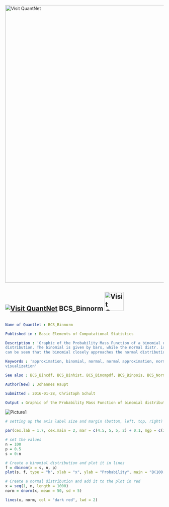 
[<img src="https://github.com/QuantLet/Styleguide-and-FAQ/blob/master/pictures/banner.png" width="880" alt="Visit QuantNet">](http://quantlet.de/index.php?p=info)

## [<img src="https://github.com/QuantLet/Styleguide-and-Validation-procedure/blob/master/pictures/qloqo.png" alt="Visit QuantNet">](http://quantlet.de/) **BCS_Binnorm** [<img src="https://github.com/QuantLet/Styleguide-and-Validation-procedure/blob/master/pictures/QN2.png" width="60" alt="Visit QuantNet 2.0">](http://quantlet.de/d3/ia)

```yaml

Name of Quantlet : BCS_Binnorm

Published in : Basic Elements of Computational Statistics

Description : 'Graphic of the Probability Mass Function of a binomial distribution vs. normal
distribution. The binomial is given by bars, while the normal distr. is plotted as a red line. It
can be seen that the binomial closely approaches the normal distribution for the specified values.'

Keywords : 'approximation, binomial, normal, normal approximation, normal-distribution, plot,
visualization'

See also : BCS_Bincdf, BCS_Binhist, BCS_Binompdf, BCS_Binpois, BCS_NormPdfCdf

Author[New] : Johannes Haupt

Submitted : 2016-01-28, Christoph Schult

Output : Graphic of the Probability Mass Function of binomial distribution vs. normal distribution

```

![Picture1](BCS_Binnorm.png)


```r
# setting up the axis label size and margin (bottom, left, top, right)

par(cex.lab = 1.7, cex.main = 2, mar = c(4.5, 5, 5, 2) + 0.1, mgp = c(3.2, 1, 0))

# set the values
n = 100
p = 0.5
s = 0:n

# Create a binomial distribution and plot it in lines
f = dbinom(x = s, n, p)
plot(s, f, type = "h", xlab = "x", ylab = "Probability", main = "B(100, 0.5) vs. N(50, 25)", xlim = c(35, 65))

# Create a normal distribution and add it to the plot in red
x = seq(1, n, length = 1000)
norm = dnorm(x, mean = 50, sd = 5)

lines(x, norm, col = "dark red", lwd = 2) 
```
